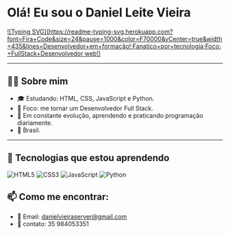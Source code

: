 # Olá! Eu sou o Daniel Leite Vieira 

[![Typing SVG](https://readme-typing-svg.herokuapp.com?font=Fira+Code&size=24&pause=1000&color=F70000&vCenter=true&width=435&lines=Desenvolvedor+em+formação!;Fanatico+por+tecnologia;Foco:+FullStack+Desenvolvedor web!)](https://git.io/typing-svg)

---

## 👨‍💻 Sobre mim

- 🎓 Estudando: HTML, CSS, JavaScript e Python.  
- 🎯 Foco: me tornar um Desenvolvedor Full Stack.  
- 🚀 Em constante evolução, aprendendo e praticando programação diariamente.  
- 📍 Brasil.  

---

## 🚀 Tecnologias que estou aprendendo

![HTML5](https://img.shields.io/badge/HTML5-E34F26?style=for-the-badge&logo=html5&logoColor=white)
![CSS3](https://img.shields.io/badge/CSS3-1572B6?style=for-the-badge&logo=css3&logoColor=white)
![JavaScript](https://img.shields.io/badge/JavaScript-F7DF1E?style=for-the-badge&logo=javascript&logoColor=black)
![Python](https://img.shields.io/badge/Python-3776AB?style=for-the-badge&logo=python&logoColor=white)

## 📫 Como me encontrar:

- 📧 Email: danielvieiraserver@gmail.com
- 📲 contato: 35 984053351
